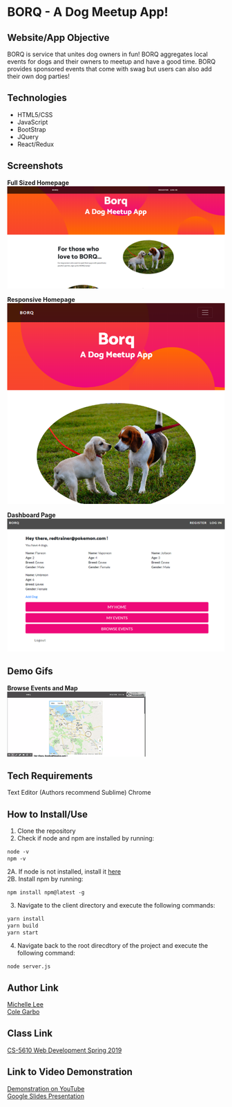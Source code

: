 # BORQ - A Dog Meetup App!

## Website/App Objective  
BORQ is service that unites dog owners in fun! BORQ aggregates local events for dogs and their owners to meetup and have a good time. BORQ provides sponsored events that come with swag but users can also add their own dog parties! 

## Technologies  
+ HTML5/CSS
+ JavaScript
+ BootStrap
+ JQuery
+ React/Redux

## Screenshots

**Full Sized Homepage** 
![Image of Homepage (Full-Sized)](https://github.com/michelledlee/BORQForceOne/blob/master/client/public/homepage1.PNG?raw=true)

**Responsive Homepage**
![Image of Homepage (Resized)](https://github.com/michelledlee/BORQForceOne/blob/master/client/public/homepage2.PNG?raw=true)

**Dashboard Page**
![Dogs Page](https://github.com/michelledlee/BORQForceOne/blob/master/client/public/dashboard1.PNG?raw=true)

## Demo Gifs
**Browse Events and Map**  
![Browse Events](https://github.com/michelledlee/BORQForceOne/blob/master/client/public/gifit_1551321321039.gif?raw=true)

## Tech Requirements
Text Editor (Authors recommend Sublime)
Chrome

## How to Install/Use
1. Clone the repository
2. Check if node and npm are installed by running:
```
node -v
npm -v
```
2A. If node is not installed, install it [here](https://nodejs.org/en/download/)  
2B. Install npm by running:
```
npm install npm@latest -g
```
3. Navigate to the client directory and execute the following commands:
```
yarn install
yarn build
yarn start
```
4. Navigate back to the root direcdtory of the project and execute the following command:
```
node server.js
```


## Author Link
[Michelle Lee](https://michelledlee.github.io/)  
[Cole Garbo](https://coleig.github.io/)

## Class Link
[CS-5610 Web Development Spring 2019](http://johnguerra.co/classes/webDevelopment_spring_2019/)

## Link to Video Demonstration
[Demonstration on YouTube](https://youtu.be/iiKXtHgBpnQ)  
[Google Slides Presentation](https://docs.google.com/presentation/d/16-ZA5LnjaZsl0-46gaoYuSBdyNK9qfhJlNKrf2EfuZs/edit?usp=sharing)
